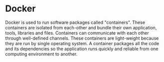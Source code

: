 # Docker
Docker is used to run software packages called "containers". These containers are isolated from each-other and bundle their own application, tools, libraries and files. Containers can communicate with each other through well-defined channels. These containers are light-weight because they are run by single operating system. A container packages all the code and its dependencies so the application runs quickly and reliable from one computing environment to another. 

